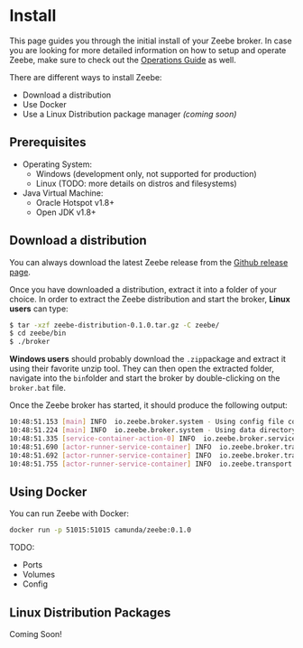 # Install

This page guides you through the initial install of your Zeebe broker. In case you are looking for more detailed information on how to setup and operate Zeebe, make sure to check out the [Operations Guide](/operations/README.html) as well.

There are different ways to install Zeebe:

* Download a distribution
* Use Docker
* Use a Linux Distribution package manager _\(coming soon\)_

## Prerequisites

* Operating System:
  * Windows \(development only, not supported for production\)
  * Linux \(TODO: more details on distros and filesystems\)
* Java Virtual Machine:
  * Oracle Hotspot v1.8+
  * Open JDK v1.8+

## Download a distribution

You can always download the latest Zeebe release from the [Github release page](https://github.com/zeebe-io/zeebe/releases).

Once you have downloaded a distribution, extract it into a folder of your choice. In order to extract the Zeebe distribution and start the broker, **Linux users** can type:

```bash
$ tar -xzf zeebe-distribution-0.1.0.tar.gz -C zeebe/
$ cd zeebe/bin
$ ./broker
```

**Windows users** should probably download the `.zip`package and extract it using their favorite unzip tool. They can then open the extracted folder, navigate into the `bin`folder and start the broker by double-clicking on the `broker.bat` file.

Once the Zeebe broker has started, it should produce the following output:

```bash
10:48:51.153 [main] INFO  io.zeebe.broker.system - Using config file conf/zeebe.cfg.toml
10:48:51.224 [main] INFO  io.zeebe.broker.system - Using data directory: data/
10:48:51.335 [service-container-action-0] INFO  io.zeebe.broker.services - Using data/metrics/metrics.zeebe for counters
10:48:51.690 [actor-runner-service-container] INFO  io.zeebe.broker.transport - Bound replicationApi.server to localhost/127.0.0.1:51017
10:48:51.692 [actor-runner-service-container] INFO  io.zeebe.broker.transport - Bound managementApi.server to localhost/127.0.0.1:51016
10:48:51.755 [actor-runner-service-container] INFO  io.zeebe.transport - Bound clientApi.server to /0.0.0.0:51015
```

## Using Docker

You can run Zeebe with Docker:

```bash
docker run -p 51015:51015 camunda/zeebe:0.1.0
```

TODO:

* Ports
* Volumes
* Config

## Linux Distribution Packages

Coming Soon!
